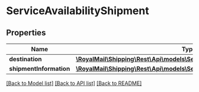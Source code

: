 # ServiceAvailabilityShipment

## Properties
Name | Type | Description | Notes
------------ | ------------- | ------------- | -------------
**destination** | [**\RoyalMail\Shipping\Rest\Api\models\ServiceAvailabilityDestination**](ServiceAvailabilityDestination.md) |  | 
**shipmentInformation** | [**\RoyalMail\Shipping\Rest\Api\models\ServiceAvailabilityShipmentInformation**](ServiceAvailabilityShipmentInformation.md) |  | 

[[Back to Model list]](../README.md#documentation-for-models) [[Back to API list]](../README.md#documentation-for-api-endpoints) [[Back to README]](../README.md)


